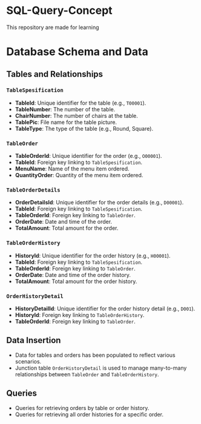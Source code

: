 # SQL-Query-Concept
This repository are made for learning

# Database Schema and Data

## Tables and Relationships

### `TableSpesification`
- **TableId**: Unique identifier for the table (e.g., `T00001`).
- **TableNumber**: The number of the table.
- **ChairNumber**: The number of chairs at the table.
- **TablePic**: File name for the table picture.
- **TableType**: The type of the table (e.g., Round, Square).

### `TableOrder`
- **TableOrderId**: Unique identifier for the order (e.g., `O00001`).
- **TableId**: Foreign key linking to `TableSpesification`.
- **MenuName**: Name of the menu item ordered.
- **QuantityOrder**: Quantity of the menu item ordered.

### `TableOrderDetails`
- **OrderDetailsId**: Unique identifier for the order details (e.g., `D00001`).
- **TableId**: Foreign key linking to `TableSpesification`.
- **TableOrderId**: Foreign key linking to `TableOrder`.
- **OrderDate**: Date and time of the order.
- **TotalAmount**: Total amount for the order.

### `TableOrderHistory`
- **HistoryId**: Unique identifier for the order history (e.g., `H00001`).
- **TableId**: Foreign key linking to `TableSpesification`.
- **TableOrderId**: Foreign key linking to `TableOrder`.
- **OrderDate**: Date and time of the order history.
- **TotalAmount**: Total amount for the order history.

### `OrderHistoryDetail`
- **HistoryDetailId**: Unique identifier for the order history detail (e.g., `D001`).
- **HistoryId**: Foreign key linking to `TableOrderHistory`.
- **TableOrderId**: Foreign key linking to `TableOrder`.

## Data Insertion

- Data for tables and orders has been populated to reflect various scenarios.
- Junction table `OrderHistoryDetail` is used to manage many-to-many relationships between `TableOrder` and `TableOrderHistory`.

## Queries

- Queries for retrieving orders by table or order history.
- Queries for retrieving all order histories for a specific order.

